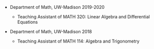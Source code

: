 
* Department of Math, UW-Madison	2019-2020
  * Teaching Assistant of MATH 320: Linear Algebra and Differential Equations

* Department of Math, UW-Madison	2018
  * Teaching Assistant of MATH 114: Algebra and Trigonometry
